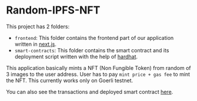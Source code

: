 # Random-IPFS-NFT

This project has 2 folders:

- `frontend`: This folder contains the frontend part of our application written in [next.js](https://nextjs.org/).
- `smart-contracts`: This folder contains the smart contract and its deployment script written with the help of [hardhat](https://hardhat.org/).

This application basically mints a NFT (Non Fungible Token) from random of 3 images to the user address. User has to pay `mint price + gas fee` to mint the NFT. This currently works only on Goerli testnet.

You can also see the transactions and deployed smart contract [here](https://goerli.etherscan.io/address/0x43158ACC8E43b851ABA84881275De3050611030c).
